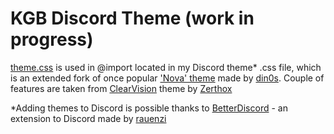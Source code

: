 # KGB Discord Theme (work in progress)

[theme.css](/theme.css) is used in @import located in my Discord theme* .css file, which is an extended fork of once popular ['Nova' theme](https://github.com/din0s/discord-theme/) made by [din0s](https://github.com/din0s/). Couple of features are taken from [ClearVision](https://github.com/Zerthox/ClearVision/) theme by [Zerthox](https://gitlab.com/Zerthox/)

*Adding themes to Discord is possible thanks to [BetterDiscord](https://betterdiscord.net/) - an extension to Discord made by [rauenzi](https://github.com/rauenzi/)
